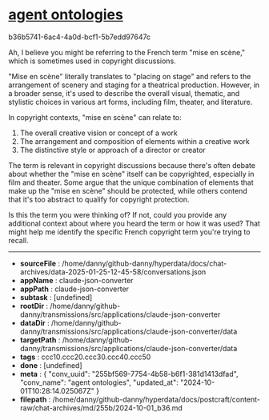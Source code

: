 # [agent ontologies](https://claude.ai/chat/255bf569-7754-4b58-b6f1-381d1413dfad)

b36b5741-6ac4-4a0d-bcf1-5b7edd97647c

 Ah, I believe you might be referring to the French term "mise en scène," which is sometimes used in copyright discussions.

"Mise en scène" literally translates to "placing on stage" and refers to the arrangement of scenery and staging for a theatrical production. However, in a broader sense, it's used to describe the overall visual, thematic, and stylistic choices in various art forms, including film, theater, and literature.

In copyright contexts, "mise en scène" can relate to:

1. The overall creative vision or concept of a work
2. The arrangement and composition of elements within a creative work
3. The distinctive style or approach of a director or creator

The term is relevant in copyright discussions because there's often debate about whether the "mise en scène" itself can be copyrighted, especially in film and theater. Some argue that the unique combination of elements that make up the "mise en scène" should be protected, while others contend that it's too abstract to qualify for copyright protection.

Is this the term you were thinking of? If not, could you provide any additional context about where you heard the term or how it was used? That might help me identify the specific French copyright term you're trying to recall.

---

* **sourceFile** : /home/danny/github-danny/hyperdata/docs/chat-archives/data-2025-01-25-12-45-58/conversations.json
* **appName** : claude-json-converter
* **appPath** : claude-json-converter
* **subtask** : [undefined]
* **rootDir** : /home/danny/github-danny/transmissions/src/applications/claude-json-converter
* **dataDir** : /home/danny/github-danny/transmissions/src/applications/claude-json-converter/data
* **targetPath** : /home/danny/github-danny/transmissions/src/applications/claude-json-converter/data
* **tags** : ccc10.ccc20.ccc30.ccc40.ccc50
* **done** : [undefined]
* **meta** : {
  "conv_uuid": "255bf569-7754-4b58-b6f1-381d1413dfad",
  "conv_name": "agent ontologies",
  "updated_at": "2024-10-01T10:28:14.025067Z"
}
* **filepath** : /home/danny/github-danny/hyperdata/docs/postcraft/content-raw/chat-archives/md/255b/2024-10-01_b36.md